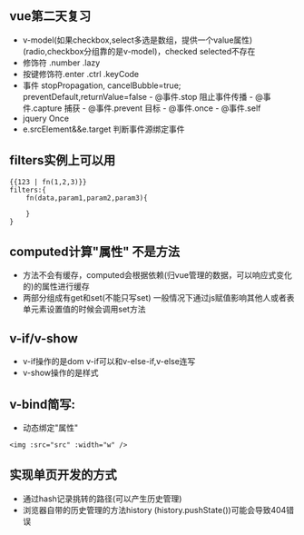 ## vue第二天复习
- v-model(如果checkbox,select多选是数组，提供一个value属性)(radio,checkbox分组靠的是v-model)，checked selected不存在
- 修饰符 .number .lazy
- 按键修饰符.enter .ctrl .keyCode
- 事件 stopPropagation, cancelBubble=true;
       preventDefault,returnValue=false
       - @事件.stop 阻止事件传播
       - @事件.capture 捕获
       - @事件.prevent 目标
       - @事件.once
       - @事件.self
- jquery Once
- e.srcElement&&e.target 判断事件源绑定事件

## filters实例上可以用
```
{{123 | fn(1,2,3)}}
filters:{
    fn(data,param1,param2,param3){

    }
}
```
## computed计算"属性" 不是方法
- 方法不会有缓存，computed会根据依赖(归vue管理的数据，可以响应式变化的)的属性进行缓存
- 两部分组成有get和set(不能只写set) 一般情况下通过js赋值影响其他人或者表单元素设置值的时候会调用set方法

## v-if/v-show
- v-if操作的是dom v-if可以和v-else-if,v-else连写
- v-show操作的是样式

## v-bind简写:
- 动态绑定"属性"
```
<img :src="src" :width="w" />
```

## 实现单页开发的方式
- 通过hash记录挑转的路径(可以产生历史管理)
- 浏览器自带的历史管理的方法history (history.pushState())可能会导致404错误